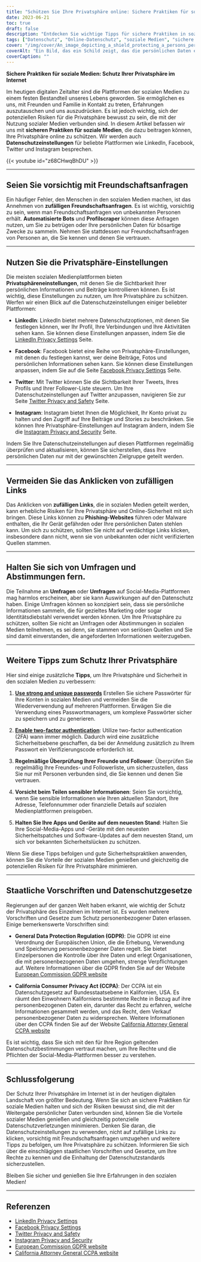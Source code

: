```yaml
---
title: "Schützen Sie Ihre Privatsphäre online: Sichere Praktiken für soziale Medien"
date: 2023-06-21
toc: true
draft: false
description: "Entdecken Sie wichtige Tipps für sichere Praktiken in sozialen Medien, um Ihre Privatsphäre online zu schützen, und lernen Sie die Datenschutzeinstellungen beliebter Plattformen wie LinkedIn, Facebook, Twitter und Instagram kennen."
tags: ["Datenschutz", "Online-Datenschutz", "soziale Medien", "sichere Praktiken", "Datenschutzeinstellungen", "LinkedIn", "Facebook", "Twitter", "Instagram", "Freundschaftsanfragen", "zufällige Links", "Umfragen", "staatliche Vorschriften", "GDPR", "CCPA", "Cybersicherheit", "datenschutz", "persönliche Daten", "Verletzung der Privatsphäre", "digitale Sicherheit", "Risiken für die Privatsphäre", "Datenschutzgesetze", "Datenschutzbestimmungen", "Datenschutz", "Online-Sicherheit", "Schutz der Privatsphäre", "Datenschutz in den sozialen Medien", "Tipps zum Datenschutz", "Online-Datenschutzmaßnahmen", "Schutz persönlicher Informationen"]
cover: "/img/cover/An_image_depicting_a_shield_protecting_a_persons_personal.png"
coverAlt: "Ein Bild, das ein Schild zeigt, das die persönlichen Daten einer Person bei der Nutzung von Social-Media-Plattformen schützt."
coverCaption: ""
---
```


**Sichere Praktiken für soziale Medien: Schutz Ihrer Privatsphäre im Internet**

Im heutigen digitalen Zeitalter sind die Plattformen der sozialen Medien zu einem festen Bestandteil unseres Lebens geworden. Sie ermöglichen es uns, mit Freunden und Familie in Kontakt zu treten, Erfahrungen auszutauschen und uns auszudrücken. Es ist jedoch wichtig, sich der potenziellen Risiken für die Privatsphäre bewusst zu sein, die mit der Nutzung sozialer Medien verbunden sind. In diesem Artikel befassen wir uns mit **sicheren Praktiken für soziale Medien**, die dazu beitragen können, Ihre Privatsphäre online zu schützen. Wir werden auch **Datenschutzeinstellungen** für beliebte Plattformen wie LinkedIn, Facebook, Twitter und Instagram besprechen.

{{< youtube id="z68CHwqBhDU" >}}

______

## Seien Sie vorsichtig mit Freundschaftsanfragen

Ein häufiger Fehler, den Menschen in den sozialen Medien machen, ist das Annehmen von **zufälligen Freundschaftsanfragen**. Es ist wichtig, vorsichtig zu sein, wenn man Freundschaftsanfragen von unbekannten Personen erhält. **Automatisierte Bots** und **Profilscraper** können diese Anfragen nutzen, um Sie zu betrügen oder Ihre persönlichen Daten für bösartige Zwecke zu sammeln. Nehmen Sie stattdessen nur Freundschaftsanfragen von Personen an, die Sie kennen und denen Sie vertrauen.

______

## Nutzen Sie die Privatsphäre-Einstellungen

Die meisten sozialen Medienplattformen bieten **Privatsphäreneinstellungen**, mit denen Sie die Sichtbarkeit Ihrer persönlichen Informationen und Beiträge kontrollieren können. Es ist wichtig, diese Einstellungen zu nutzen, um Ihre Privatsphäre zu schützen. Werfen wir einen Blick auf die Datenschutzeinstellungen einiger beliebter Plattformen:

- **LinkedIn**: LinkedIn bietet mehrere Datenschutzoptionen, mit denen Sie festlegen können, wer Ihr Profil, Ihre Verbindungen und Ihre Aktivitäten sehen kann. Sie können diese Einstellungen anpassen, indem Sie die [LinkedIn Privacy Settings](https://www.linkedin.com/psettings/privacy) Seite.

- **Facebook**: Facebook bietet eine Reihe von Privatsphäre-Einstellungen, mit denen du festlegen kannst, wer deine Beiträge, Fotos und persönlichen Informationen sehen kann. Sie können diese Einstellungen anpassen, indem Sie auf die Seite [Facebook Privacy Settings](https://www.facebook.com/settings?tab=privacy) Seite.

- **Twitter**: Mit Twitter können Sie die Sichtbarkeit Ihrer Tweets, Ihres Profils und Ihrer Follower-Liste steuern. Um Ihre Datenschutzeinstellungen auf Twitter anzupassen, navigieren Sie zur Seite [Twitter Privacy and Safety](https://twitter.com/settings/privacy) Seite.

- **Instagram**: Instagram bietet Ihnen die Möglichkeit, Ihr Konto privat zu halten und den Zugriff auf Ihre Beiträge und Stories zu beschränken. Sie können Ihre Privatsphäre-Einstellungen auf Instagram ändern, indem Sie die [Instagram Privacy and Security](https://www.instagram.com/accounts/privacy_and_security/) Seite.

Indem Sie Ihre Datenschutzeinstellungen auf diesen Plattformen regelmäßig überprüfen und aktualisieren, können Sie sicherstellen, dass Ihre persönlichen Daten nur mit der gewünschten Zielgruppe geteilt werden.

______

## Vermeiden Sie das Anklicken von zufälligen Links

Das Anklicken von **zufälligen Links**, die in sozialen Medien geteilt werden, kann erhebliche Risiken für Ihre Privatsphäre und Online-Sicherheit mit sich bringen. Diese Links können zu **Phishing-Websites** führen oder Malware enthalten, die Ihr Gerät gefährden oder Ihre persönlichen Daten stehlen kann. Um sich zu schützen, sollten Sie nicht auf verdächtige Links klicken, insbesondere dann nicht, wenn sie von unbekannten oder nicht verifizierten Quellen stammen.

______

## Halten Sie sich von Umfragen und Abstimmungen fern.

Die Teilnahme an **Umfragen** oder **Umfragen** auf Social-Media-Plattformen mag harmlos erscheinen, aber sie kann Auswirkungen auf den Datenschutz haben. Einige Umfragen können so konzipiert sein, dass sie persönliche Informationen sammeln, die für gezieltes Marketing oder sogar Identitätsdiebstahl verwendet werden können. Um Ihre Privatsphäre zu schützen, sollten Sie nicht an Umfragen oder Abstimmungen in sozialen Medien teilnehmen, es sei denn, sie stammen von seriösen Quellen und Sie sind damit einverstanden, die angeforderten Informationen weiterzugeben.

______

## Weitere Tipps zum Schutz Ihrer Privatsphäre

Hier sind einige zusätzliche **Tipps**, um Ihre Privatsphäre und Sicherheit in den sozialen Medien zu verbessern:

1. [**Use strong and unique passwords**](https://simeononsecurity.ch/articles/how-to-create-strong-passwords/) Erstellen Sie sichere Passwörter für Ihre Konten in sozialen Medien und vermeiden Sie die Wiederverwendung auf mehreren Plattformen. Erwägen Sie die Verwendung eines Passwortmanagers, um komplexe Passwörter sicher zu speichern und zu generieren.

2. [**Enable two-factor authentication**](https://simeononsecurity.ch/articles/what-are-the-diferent-kinds-of-factors-in-mfa/): Utilize two-factor authentication (2FA) wann immer möglich. Dadurch wird eine zusätzliche Sicherheitsebene geschaffen, da bei der Anmeldung zusätzlich zu Ihrem Passwort ein Verifizierungscode erforderlich ist.

3. **Regelmäßige Überprüfung Ihrer Freunde und Follower**: Überprüfen Sie regelmäßig Ihre Freundes- und Followerliste, um sicherzustellen, dass Sie nur mit Personen verbunden sind, die Sie kennen und denen Sie vertrauen.

4. **Vorsicht beim Teilen sensibler Informationen**: Seien Sie vorsichtig, wenn Sie sensible Informationen wie Ihren aktuellen Standort, Ihre Adresse, Telefonnummer oder finanzielle Details auf sozialen Medienplattformen preisgeben.

5. **Halten Sie Ihre Apps und Geräte auf dem neuesten Stand**: Halten Sie Ihre Social-Media-Apps und -Geräte mit den neuesten Sicherheitspatches und Software-Updates auf dem neuesten Stand, um sich vor bekannten Sicherheitslücken zu schützen.

Wenn Sie diese Tipps befolgen und gute Sicherheitspraktiken anwenden, können Sie die Vorteile der sozialen Medien genießen und gleichzeitig die potenziellen Risiken für Ihre Privatsphäre minimieren.

______

## Staatliche Vorschriften und Datenschutzgesetze

Regierungen auf der ganzen Welt haben erkannt, wie wichtig der Schutz der Privatsphäre des Einzelnen im Internet ist. Es wurden mehrere Vorschriften und Gesetze zum Schutz personenbezogener Daten erlassen. Einige bemerkenswerte Vorschriften sind:

- **General Data Protection Regulation (GDPR)**: Die GDPR ist eine Verordnung der Europäischen Union, die die Erhebung, Verwendung und Speicherung personenbezogener Daten regelt. Sie bietet Einzelpersonen die Kontrolle über ihre Daten und erlegt Organisationen, die mit personenbezogenen Daten umgehen, strenge Verpflichtungen auf. Weitere Informationen über die GDPR finden Sie auf der Website [European Commission GDPR website](https://ec.europa.eu/info/law/law-topic/data-protection_en)

- **California Consumer Privacy Act (CCPA)**: Der CCPA ist ein Datenschutzgesetz auf Bundesstaatsebene in Kalifornien, USA. Es räumt den Einwohnern Kaliforniens bestimmte Rechte in Bezug auf ihre personenbezogenen Daten ein, darunter das Recht zu erfahren, welche Informationen gesammelt werden, und das Recht, dem Verkauf personenbezogener Daten zu widersprechen. Weitere Informationen über den CCPA finden Sie auf der Website [California Attorney General CCPA website](https://oag.ca.gov/privacy/ccpa)

Es ist wichtig, dass Sie sich mit den für Ihre Region geltenden Datenschutzbestimmungen vertraut machen, um Ihre Rechte und die Pflichten der Social-Media-Plattformen besser zu verstehen.

______

## Schlussfolgerung

Der Schutz Ihrer Privatsphäre im Internet ist in der heutigen digitalen Landschaft von größter Bedeutung. Wenn Sie sich an sichere Praktiken für soziale Medien halten und sich der Risiken bewusst sind, die mit der Weitergabe persönlicher Daten verbunden sind, können Sie die Vorteile sozialer Medien genießen und gleichzeitig potenzielle Datenschutzverletzungen minimieren. Denken Sie daran, die Datenschutzeinstellungen zu verwenden, nicht auf zufällige Links zu klicken, vorsichtig mit Freundschaftsanfragen umzugehen und weitere Tipps zu befolgen, um Ihre Privatsphäre zu schützen. Informieren Sie sich über die einschlägigen staatlichen Vorschriften und Gesetze, um Ihre Rechte zu kennen und die Einhaltung der Datenschutzstandards sicherzustellen.

Bleiben Sie sicher und genießen Sie Ihre Erfahrungen in den sozialen Medien!

______

## Referenzen

- [LinkedIn Privacy Settings](https://www.linkedin.com/psettings/privacy)
- [Facebook Privacy Settings](https://www.facebook.com/settings?tab=privacy)
- [Twitter Privacy and Safety](https://twitter.com/settings/privacy)
- [Instagram Privacy and Security](https://www.instagram.com/accounts/privacy_and_security/)
- [European Commission GDPR website](https://ec.europa.eu/info/law/law-topic/data-protection_en)
- [California Attorney General CCPA website](https://oag.ca.gov/privacy/ccpa)
